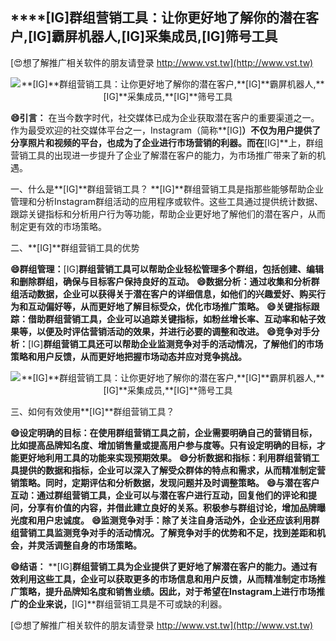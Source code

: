 ## ****[IG]**群组营销工具：让你更好地了解你的潜在客户,**[IG]**霸屏机器人,**[IG]**采集成员,**[IG]**筛号工具**

[😍想了解推广相关软件的朋友请登录 http://www.vst.tw](http://www.vst.tw)

 <center><img src="https://vst.tw/MP4/tuiguang/png/7.png" alt="**[IG]**群组营销工具：让你更好地了解你的潜在客户,**[IG]**霸屏机器人,**[IG]**采集成员,**[IG]**筛号工具"></center>

**😄引言：**
在当今数字时代，社交媒体已成为企业获取潜在客户的重要渠道之一。作为最受欢迎的社交媒体平台之一，Instagram（简称**[IG]**）不仅为用户提供了分享照片和视频的平台，也成为了企业进行市场营销的利器。而在**[IG]**上，群组营销工具的出现进一步提升了企业了解潜在客户的能力，为市场推广带来了新的机遇。

一、什么是**[IG]**群组营销工具？
**[IG]**群组营销工具是指那些能够帮助企业管理和分析Instagram群组活动的应用程序或软件。这些工具通过提供统计数据、跟踪关键指标和分析用户行为等功能，帮助企业更好地了解他们的潜在客户，从而制定更有效的市场策略。

二、**[IG]**群组营销工具的优势

**😄群组管理：**[IG]**群组营销工具可以帮助企业轻松管理多个群组，包括创建、编辑和删除群组，确保与目标客户保持良好的互动。**
**😄数据分析：通过收集和分析群组活动数据，企业可以获得关于潜在客户的详细信息，如他们的兴趣爱好、购买行为和互动偏好等，从而更好地了解目标受众，优化市场推广策略。**
**😄关键指标跟踪：借助群组营销工具，企业可以追踪关键指标，如粉丝增长率、互动率和帖子效果等，以便及时评估营销活动的效果，并进行必要的调整和改进。**
**😄竞争对手分析：**[IG]**群组营销工具还可以帮助企业监测竞争对手的活动情况，了解他们的市场策略和用户反馈，从而更好地把握市场动态并应对竞争挑战。**

 <center><img src="https://vst.tw/MP4/tuiguang/png/4.png" alt="**[IG]**群组营销工具：让你更好地了解你的潜在客户,**[IG]**霸屏机器人,**[IG]**采集成员,**[IG]**筛号工具"></center>

三、如何有效使用**[IG]**群组营销工具？

**😄设定明确的目标：在使用群组营销工具之前，企业需要明确自己的营销目标，比如提高品牌知名度、增加销售量或提高用户参与度等。只有设定明确的目标，才能更好地利用工具的功能来实现预期效果。**
**😄分析数据和指标：利用群组营销工具提供的数据和指标，企业可以深入了解受众群体的特点和需求，从而精准制定营销策略。同时，定期评估和分析数据，发现问题并及时调整策略。**
**😄与潜在客户互动：通过群组营销工具，企业可以与潜在客户进行互动，回复他们的评论和提问，分享有价值的内容，并借此建立良好的关系。积极参与群组讨论，增加品牌曝光度和用户忠诚度。**
**😄监测竞争对手：除了关注自身活动外，企业还应该利用群组营销工具监测竞争对手的活动情况。了解竞争对手的优势和不足，找到差距和机会，并灵活调整自身的市场策略。**

**😄结语：**
**[IG]**群组营销工具为企业提供了更好地了解潜在客户的能力。通过有效利用这些工具，企业可以获取更多的市场信息和用户反馈，从而精准制定市场推广策略，提升品牌知名度和销售业绩。因此，对于希望在Instagram上进行市场推广的企业来说，**[IG]**群组营销工具是不可或缺的利器。

[😍想了解推广相关软件的朋友请登录 http://www.vst.tw](http://www.vst.tw)



